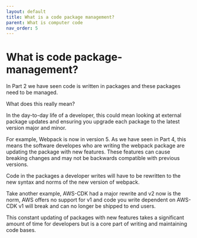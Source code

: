 ```yaml
---
layout: default
title: What is a code package management?
parent: What is computer code
nav_order: 5
---
```

# What is code package-management?

In Part 2 we have seen code is written in packages and these packages need to be managed.

What does this really mean?

In the day-to-day life of a developer, this could mean looking at external package updates and ensuring you upgrade each package to the latest version major and minor.

For example, Webpack is now in version 5. As we have seen in Part 4, this means the software developes who are writing the webpack package are updating the package with new features. These features can cause breaking changes and may not be backwards compatible with previous versions.

Code in the packages a developer writes will have to be rewritten to the new syntax and norms of the new version of webpack.

Take another example, AWS-CDK had a major rewrite and v2 now is the norm, AWS offers no support for v1 and code you write dependent on AWS-CDK v1 will break and can no longer be shipped to end users.

This constant updating of packages with new features takes a significant amount of time for developers but is a core part of writing and maintaining code bases.